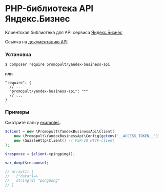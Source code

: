 # PHP-библиотека API Яндекс.Бизнес

Клиентская библиотека для API сервиса [Яндекс.Бизнес](https://yandex.ru/support/business-priority/index.html)

Ссылка на [документацию API](https://yandex.ru/dev/business-api/doc/ref/index.html)

### Установка 

```bash
$ composer require promopult/yandex-business-api
```
или 
```
"require": {
  // ...
  "promopult/yandex-business-api": "*"
  // ...
}
```

### Примеры
Смотрите папку [examples](/examples).

```php
$client = new \Promopult\YandexBusinessApi\Client(
    new \Promopult\YandexBusinessApi\Config(getenv('__ACCESS_TOKEN__')),
    new \GuzzleHttp\Client() // PSR-18 HTTP-client
);

$response = $client->pingping();

var_dump($response);

// array(1) {
//   ["data"]=>
//   string(8) "pongpong"
// }

```
